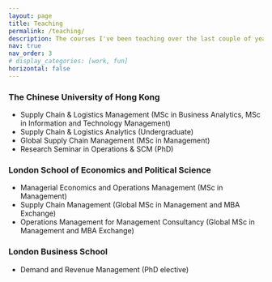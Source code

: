 ```yaml
---
layout: page
title: Teaching
permalink: /teaching/
description: The courses I've been teaching over the last couple of years.
nav: true
nav_order: 3
# display_categories: [work, fun]
horizontal: false
---
```


### The Chinese University of Hong Kong
* Supply Chain & Logistics Management (MSc in Business Analytics, MSc in Information and Technology Management)
* Supply Chain & Logistics Analytics (Undergraduate)
* Global Supply Chain Management (MSc in Management)
* Research Seminar in Operations & SCM (PhD)

### London School of Economics and Political Science
* Managerial Economics and Operations Management (MSc in Management)
* Supply Chain Management (Global MSc in Management and MBA Exchange)
* Operations Management for Management Consultancy (Global MSc in Management and MBA Exchange)

### London Business School
* Demand and Revenue Management (PhD elective)
